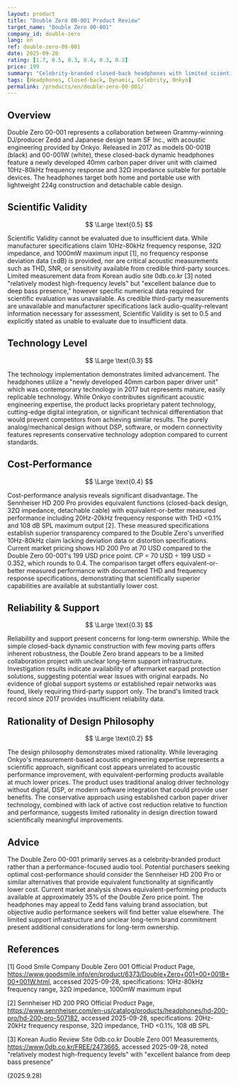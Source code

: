 ```yaml
---
layout: product
title: "Double Zero 00-001 Product Review"
target_name: "Double Zero 00-001"
company_id: double-zero
lang: en
ref: double-zero-00-001
date: 2025-09-28
rating: [1.7, 0.5, 0.3, 0.4, 0.3, 0.2]
price: 199
summary: "Celebrity-branded closed-back headphones with limited scientific validation and poor cost-performance"
tags: [Headphones, Closed-back, Dynamic, Celebrity, Onkyo]
permalink: /products/en/double-zero-00-001/
---
```


## Overview

Double Zero 00-001 represents a collaboration between Grammy-winning DJ/producer Zedd and Japanese design team SF Inc., with acoustic engineering provided by Onkyo. Released in 2017 as models 00-001B (black) and 00-001W (white), these closed-back dynamic headphones feature a newly developed 40mm carbon paper driver unit with claimed 10Hz-80kHz frequency response and 32Ω impedance suitable for portable devices. The headphones target both home and portable use with lightweight 224g construction and detachable cable design.

## Scientific Validity

$$ \Large \text{0.5} $$

Scientific Validity cannot be evaluated due to insufficient data. While manufacturer specifications claim 10Hz-80kHz frequency response, 32Ω impedance, and 1000mW maximum input [1], no frequency response deviation data (±dB) is provided, nor are critical acoustic measurements such as THD, SNR, or sensitivity available from credible third-party sources. Limited measurement data from Korean audio site 0db.co.kr [3] noted "relatively modest high-frequency levels" but "excellent balance due to deep bass presence," however specific numerical data required for scientific evaluation was unavailable. As credible third-party measurements are unavailable and manufacturer specifications lack audio-quality-relevant information necessary for assessment, Scientific Validity is set to 0.5 and explicitly stated as unable to evaluate due to insufficient data.

## Technology Level

$$ \Large \text{0.3} $$

The technology implementation demonstrates limited advancement. The headphones utilize a "newly developed 40mm carbon paper driver unit" which was contemporary technology in 2017 but represents mature, easily replicable technology. While Onkyo contributes significant acoustic engineering expertise, the product lacks proprietary patent technology, cutting-edge digital integration, or significant technical differentiation that would prevent competitors from achieving similar results. The purely analog/mechanical design without DSP, software, or modern connectivity features represents conservative technology adoption compared to current standards.

## Cost-Performance

$$ \Large \text{0.4} $$

Cost-performance analysis reveals significant disadvantage. The Sennheiser HD 200 Pro provides equivalent functions (closed-back design, 32Ω impedance, detachable cable) with equivalent-or-better measured performance including 20Hz-20kHz frequency response with THD <0.1% and 108 dB SPL maximum output [2]. These measured specifications establish superior transparency compared to the Double Zero's unverified 10Hz-80kHz claim lacking deviation data or distortion specifications. Current market pricing shows HD 200 Pro at 70 USD compared to the Double Zero 00-001's 199 USD price point. CP = 70 USD ÷ 199 USD = 0.352, which rounds to 0.4. The comparison target offers equivalent-or-better measured performance with documented THD and frequency response specifications, demonstrating that scientifically superior capabilities are available at substantially lower cost.

## Reliability & Support

$$ \Large \text{0.3} $$

Reliability and support present concerns for long-term ownership. While the simple closed-back dynamic construction with few moving parts offers inherent robustness, the Double Zero brand appears to be a limited collaboration project with unclear long-term support infrastructure. Investigation results indicate availability of aftermarket earpad protection solutions, suggesting potential wear issues with original earpads. No evidence of global support systems or established repair networks was found, likely requiring third-party support only. The brand's limited track record since 2017 provides insufficient reliability data.

## Rationality of Design Philosophy

$$ \Large \text{0.2} $$

The design philosophy demonstrates mixed rationality. While leveraging Onkyo's measurement-based acoustic engineering expertise represents a scientific approach, significant cost appears unrelated to acoustic performance improvement, with equivalent-performing products available at much lower prices. The product uses traditional analog driver technology without digital, DSP, or modern software integration that could provide user benefits. The conservative approach using established carbon paper driver technology, combined with lack of active cost reduction relative to function and performance, suggests limited rationality in design direction toward scientifically meaningful improvements.

## Advice

The Double Zero 00-001 primarily serves as a celebrity-branded product rather than a performance-focused audio tool. Potential purchasers seeking optimal cost-performance should consider the Sennheiser HD 200 Pro or similar alternatives that provide equivalent functionality at significantly lower cost. Current market analysis shows equivalent-performing products available at approximately 35% of the Double Zero price point. The headphones may appeal to Zedd fans valuing brand association, but objective audio performance seekers will find better value elsewhere. The limited support infrastructure and unclear long-term brand commitment present additional considerations for long-term ownership.

## References

[1] Good Smile Company Double Zero 001 Official Product Page, https://www.goodsmile.info/en/product/6373/Double+Zero+001+00+001B+00+001W.html, accessed 2025-09-28, specifications: 10Hz-80kHz frequency range, 32Ω impedance, 1000mW maximum input

[2] Sennheiser HD 200 PRO Official Product Page, https://www.sennheiser.com/en-us/catalog/products/headphones/hd-200-pro/hd-200-pro-507182, accessed 2025-09-28, specifications: 20Hz-20kHz frequency response, 32Ω impedance, THD <0.1%, 108 dB SPL

[3] Korean Audio Review Site 0db.co.kr Double Zero 001 Measurements, https://www.0db.co.kr/FREE/2473665, accessed 2025-09-28, noted "relatively modest high-frequency levels" with "excellent balance from deep bass presence"

(2025.9.28)